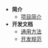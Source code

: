 <!-- _sidebar.md -->

* **简介**
  * [项目简介](/plus-ui/home.md)
* **开发文档**
  * [通用方法](/plus-ui/devdoc/common_func.md)
  * [开发规范](/plus-ui/devdoc/dev_norm.md)
